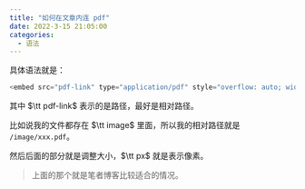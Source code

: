 ```yaml
---
title: "如何在文章内连 pdf"
date: 2022-3-15 21:05:00
categories:
  - 语法
---
```


具体语法就是：
```cpp
<embed src="pdf-link" type="application/pdf" style="overflow: auto; width: 100%; height: 600px"/>'
```

其中 $\tt pdf-link$ 表示的是路径，最好是相对路径。

比如说我的文件都存在 $\tt image$ 里面，所以我的相对路径就是 `/image/xxx.pdf`。

然后后面的部分就是调整大小，$\tt px$ 就是表示像素。

> 上面的那个就是笔者博客比较适合的情况。


